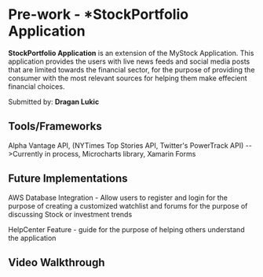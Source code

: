 # Pre-work - *StockPortfolio Application

**StockPortfolio Application** is an extension of the MyStock Application. This application provides the users with live news feeds and social media posts that are limited towards the financial sector, for the purpose of providing the consumer with the most relevant sources for helping them make effecient financial choices.

Submitted by: **Dragan Lukic**

## Tools/Frameworks 
Alpha Vantage API, (NYTimes Top Stories API, Twitter's PowerTrack API) -->Currently in process, Microcharts library, Xamarin Forms

## Future Implementations
AWS Database Integration - Allow users to register and login for the purpose of creating a customized watchlist and forums for the purpose of discussing Stock or investment trends

HelpCenter Feature - guide for the purpose of helping others understand the application

## Video Walkthrough 

